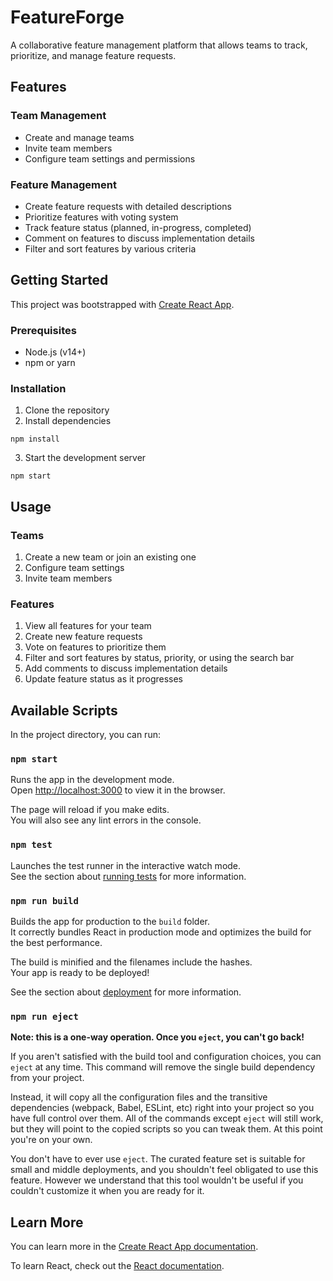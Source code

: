 # FeatureForge

A collaborative feature management platform that allows teams to track, prioritize, and manage feature requests.

## Features

### Team Management
- Create and manage teams
- Invite team members
- Configure team settings and permissions

### Feature Management
- Create feature requests with detailed descriptions
- Prioritize features with voting system
- Track feature status (planned, in-progress, completed)
- Comment on features to discuss implementation details
- Filter and sort features by various criteria

## Getting Started

This project was bootstrapped with [Create React App](https://github.com/facebook/create-react-app).

### Prerequisites

- Node.js (v14+)
- npm or yarn

### Installation

1. Clone the repository
2. Install dependencies
```
npm install
```
3. Start the development server
```
npm start
```

## Usage

### Teams
1. Create a new team or join an existing one
2. Configure team settings
3. Invite team members

### Features
1. View all features for your team
2. Create new feature requests
3. Vote on features to prioritize them
4. Filter and sort features by status, priority, or using the search bar
5. Add comments to discuss implementation details
6. Update feature status as it progresses

## Available Scripts

In the project directory, you can run:

### `npm start`

Runs the app in the development mode.\
Open [http://localhost:3000](http://localhost:3000) to view it in the browser.

The page will reload if you make edits.\
You will also see any lint errors in the console.

### `npm test`

Launches the test runner in the interactive watch mode.\
See the section about [running tests](https://facebook.github.io/create-react-app/docs/running-tests) for more information.

### `npm run build`

Builds the app for production to the `build` folder.\
It correctly bundles React in production mode and optimizes the build for the best performance.

The build is minified and the filenames include the hashes.\
Your app is ready to be deployed!

See the section about [deployment](https://facebook.github.io/create-react-app/docs/deployment) for more information.

### `npm run eject`

**Note: this is a one-way operation. Once you `eject`, you can't go back!**

If you aren't satisfied with the build tool and configuration choices, you can `eject` at any time. This command will remove the single build dependency from your project.

Instead, it will copy all the configuration files and the transitive dependencies (webpack, Babel, ESLint, etc) right into your project so you have full control over them. All of the commands except `eject` will still work, but they will point to the copied scripts so you can tweak them. At this point you're on your own.

You don't have to ever use `eject`. The curated feature set is suitable for small and middle deployments, and you shouldn't feel obligated to use this feature. However we understand that this tool wouldn't be useful if you couldn't customize it when you are ready for it.

## Learn More

You can learn more in the [Create React App documentation](https://facebook.github.io/create-react-app/docs/getting-started).

To learn React, check out the [React documentation](https://reactjs.org/).

